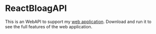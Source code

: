 # ReactBloagAPI

This is an WebAPI to support my [web application](https://github.com/morris0906/react-blog).
Download and run it to see the full features of the web application.
